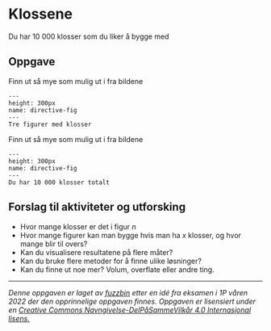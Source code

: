 # Klossene

Du har 10 000 klosser som du liker å bygge med

## Oppgave
Finn ut så mye som mulig ut i fra bildene

```{figure} ./img/klosser_figur.png
---
height: 300px
name: directive-fig
---
Tre figurer med klosser
```

Finn ut så mye som mulig ut i fra bildene

```{figure} ./img/klosser_haug.webp
---
height: 300px
name: directive-fig
---
Du har 10 000 klosser totalt
```


## Forslag til aktiviteter og utforsking
* Hvor mange klosser er det i figur $n$
* Hvor mange figurer kan man bygge hvis man ha $x$ klosser, og hvor mange blir til overs?
* Kan du visualisere resultatene på flere måter?
* Kan du bruke flere metoder for å finne ulike løsninger?
* Kan du finne ut noe mer? Volum, overflate eller andre ting.

---
_Denne oppgaven er laget av [fuzzbin](https://github.com/fuzzbin) etter en idé fra eksamen i 1P våren 2022 der den opprinnelige oppgaven finnes. Oppgaven er lisensiert under en [Creative Commons Navngivelse-DelPåSammeVilkår 4.0 Internasjonal lisens.](http://creativecommons.org/licenses/by-sa/4.0/)_
